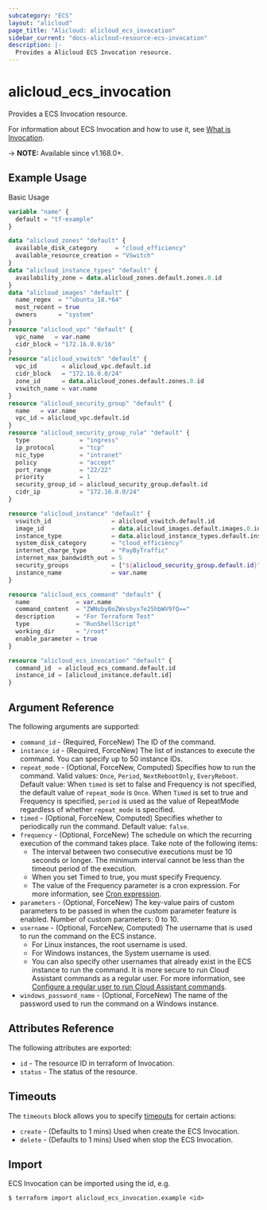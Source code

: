 ```yaml
---
subcategory: "ECS"
layout: "alicloud"
page_title: "Alicloud: alicloud_ecs_invocation"
sidebar_current: "docs-alicloud-resource-ecs-invocation"
description: |-
  Provides a Alicloud ECS Invocation resource.
---
```


# alicloud_ecs_invocation

Provides a ECS Invocation resource.

For information about ECS Invocation and how to use it, see [What is Invocation](https://www.alibabacloud.com/help/en/elastic-compute-service/latest/invokecommand#t9958.html).

-> **NOTE:** Available since v1.168.0+.

## Example Usage

Basic Usage

```terraform
variable "name" {
  default = "tf-example"
}

data "alicloud_zones" "default" {
  available_disk_category     = "cloud_efficiency"
  available_resource_creation = "VSwitch"
}
data "alicloud_instance_types" "default" {
  availability_zone = data.alicloud_zones.default.zones.0.id
}
data "alicloud_images" "default" {
  name_regex  = "^ubuntu_18.*64"
  most_recent = true
  owners      = "system"
}
resource "alicloud_vpc" "default" {
  vpc_name   = var.name
  cidr_block = "172.16.0.0/16"
}
resource "alicloud_vswitch" "default" {
  vpc_id       = alicloud_vpc.default.id
  cidr_block   = "172.16.0.0/24"
  zone_id      = data.alicloud_zones.default.zones.0.id
  vswitch_name = var.name
}
resource "alicloud_security_group" "default" {
  name   = var.name
  vpc_id = alicloud_vpc.default.id
}
resource "alicloud_security_group_rule" "default" {
  type              = "ingress"
  ip_protocol       = "tcp"
  nic_type          = "intranet"
  policy            = "accept"
  port_range        = "22/22"
  priority          = 1
  security_group_id = alicloud_security_group.default.id
  cidr_ip           = "172.16.0.0/24"
}

resource "alicloud_instance" "default" {
  vswitch_id                 = alicloud_vswitch.default.id
  image_id                   = data.alicloud_images.default.images.0.id
  instance_type              = data.alicloud_instance_types.default.instance_types.0.id
  system_disk_category       = "cloud_efficiency"
  internet_charge_type       = "PayByTraffic"
  internet_max_bandwidth_out = 5
  security_groups            = ["${alicloud_security_group.default.id}"]
  instance_name              = var.name
}

resource "alicloud_ecs_command" "default" {
  name             = var.name
  command_content  = "ZWNobyBoZWxsbyx7e25hbWV9fQ=="
  description      = "For Terraform Test"
  type             = "RunShellScript"
  working_dir      = "/root"
  enable_parameter = true
}

resource "alicloud_ecs_invocation" "default" {
  command_id  = alicloud_ecs_command.default.id
  instance_id = [alicloud_instance.default.id]
}
```

## Argument Reference

The following arguments are supported:

* `command_id` - (Required, ForceNew) The ID of the command.
* `instance_id` - (Required, ForceNew) The list of instances to execute the command. You can specify up to 50 instance IDs.
* `repeat_mode` - (Optional, ForceNew, Computed) Specifies how to run the command. Valid values: `Once`, `Period`, `NextRebootOnly`, `EveryReboot`. Default value: When `timed` is set to false and Frequency is not specified, the default value of `repeat_mode` is `Once`. When `Timed` is set to true and Frequency is specified, `period` is used as the value of RepeatMode regardless of whether `repeat_mode` is specified.
* `timed` - (Optional, ForceNew, Computed) Specifies whether to periodically run the command. Default value: `false`.
* `frequency` - (Optional, ForceNew) The schedule on which the recurring execution of the command takes place. Take note of the following items:
  * The interval between two consecutive executions must be 10 seconds or longer. The minimum interval cannot be less than the timeout period of the execution.
  * When you set Timed to true, you must specify Frequency.
  * The value of the Frequency parameter is a cron expression. For more information, see [Cron expression](https://www.alibabacloud.com/help/en/elastic-compute-service/latest/cron-expression).
* `parameters` - (Optional, ForceNew) The key-value pairs of custom parameters to be passed in when the custom parameter feature is enabled.  Number of custom parameters: 0 to 10.
* `username` - (Optional, ForceNew, Computed) The username that is used to run the command on the ECS instance. 
  * For Linux instances, the root username is used. 
  * For Windows instances, the System username is used.
  * You can also specify other usernames that already exist in the ECS instance to run the command. It is more secure to run Cloud Assistant commands as a regular user. For more information, see [Configure a regular user to run Cloud Assistant commands](https://www.alibabacloud.com/help/en/elastic-compute-service/latest/run-cloud-assistant-commands-as-a-regular-user).
* `windows_password_name` - (Optional, ForceNew) The name of the password used to run the command on a Windows instance.

## Attributes Reference

The following attributes are exported:

* `id` - The resource ID in terraform of Invocation.
* `status` - The status of the resource.

## Timeouts

The `timeouts` block allows you to specify [timeouts](https://www.terraform.io/docs/configuration-0-11/resources.html#timeouts) for certain actions:

* `create` - (Defaults to 1 mins) Used when create the ECS Invocation.
* `delete` - (Defaults to 1 mins) Used when stop the ECS Invocation.

## Import

ECS Invocation can be imported using the id, e.g.

```shell
$ terraform import alicloud_ecs_invocation.example <id>
```